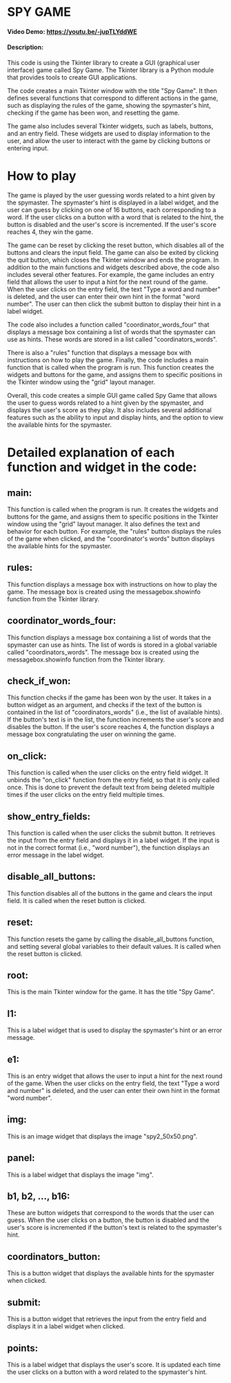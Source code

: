 # SPY GAME
#### Video Demo:  <https://youtu.be/-jupTLYddWE>
#### Description:
This code is using the Tkinter library to create a GUI (graphical user interface) game called Spy Game. The Tkinter library is a Python module that provides tools to create GUI applications.

The code creates a main Tkinter window with the title "Spy Game". It then defines several functions that correspond to different actions in the game, such as displaying the rules of the game, showing the spymaster's hint, checking if the game has been won, and resetting the game.

The game also includes several Tkinter widgets, such as labels, buttons, and an entry field. These widgets are used to display information to the user, and allow the user to interact with the game by clicking buttons or entering input.
# How to play
The game is played by the user guessing words related to a hint given by the spymaster. The spymaster's hint is displayed in a label widget, and the user can guess by clicking on one of 16 buttons, each corresponding to a word. If the user clicks on a button with a word that is related to the hint, the button is disabled and the user's score is incremented. If the user's score reaches 4, they win the game.

The game can be reset by clicking the reset button, which disables all of the buttons and clears the input field. The game can also be exited by clicking the quit button, which closes the Tkinter window and ends the program.
In addition to the main functions and widgets described above, the code also includes several other features. For example, the game includes an entry field that allows the user to input a hint for the next round of the game. When the user clicks on the entry field, the text "Type a word and number" is deleted, and the user can enter their own hint in the format "word number". The user can then click the submit button to display their hint in a label widget.

The code also includes a function called "coordinator_words_four" that displays a message box containing a list of words that the spymaster can use as hints. These words are stored in a list called "coordinators_words".

There is also a "rules" function that displays a message box with instructions on how to play the game. Finally, the code includes a main function that is called when the program is run. This function creates the widgets and buttons for the game, and assigns them to specific positions in the Tkinter window using the "grid" layout manager.

Overall, this code creates a simple GUI game called Spy Game that allows the user to guess words related to a hint given by the spymaster, and displays the user's score as they play. It also includes several additional features such as the ability to input and display hints, and the option to view the available hints for the spymaster.
# Detailed explanation of each function and widget in the code:

## main:
This function is called when the program is run. It creates the widgets and buttons for the game, and assigns them to specific positions in the Tkinter window using the "grid" layout manager. It also defines the text and behavior for each button. For example, the "rules" button displays the rules of the game when clicked, and the "coordinator's words" button displays the available hints for the spymaster.

## rules:
This function displays a message box with instructions on how to play the game. The message box is created using the messagebox.showinfo function from the Tkinter library.

## coordinator_words_four:
This function displays a message box containing a list of words that the spymaster can use as hints. The list of words is stored in a global variable called "coordinators_words". The message box is created using the messagebox.showinfo function from the Tkinter library.

## check_if_won:
 This function checks if the game has been won by the user. It takes in a button widget as an argument, and checks if the text of the button is contained in the list of "coordinators_words" (i.e., the list of available hints). If the button's text is in the list, the function increments the user's score and disables the button. If the user's score reaches 4, the function displays a message box congratulating the user on winning the game.

## on_click:
 This function is called when the user clicks on the entry field widget. It unbinds the "on_click" function from the entry field, so that it is only called once. This is done to prevent the default text from being deleted multiple times if the user clicks on the entry field multiple times.

## show_entry_fields:
This function is called when the user clicks the submit button. It retrieves the input from the entry field and displays it in a label widget. If the input is not in the correct format (i.e., "word number"), the function displays an error message in the label widget.

## disable_all_buttons:
This function disables all of the buttons in the game and clears the input field. It is called when the reset button is clicked.

## reset:
This function resets the game by calling the disable_all_buttons function, and setting several global variables to their default values. It is called when the reset button is clicked.

## root:
This is the main Tkinter window for the game. It has the title "Spy Game".

## l1:
This is a label widget that is used to display the spymaster's hint or an error message.

## e1:
This is an entry widget that allows the user to input a hint for the next round of the game. When the user clicks on the entry field, the text "Type a word and number" is deleted, and the user can enter their own hint in the format "word number".

## img:
This is an image widget that displays the image "spy2_50x50.png".

## panel:
This is a label widget that displays the image "img".

## b1, b2, ..., b16:
These are button widgets that correspond to the words that the user can guess. When the user clicks on a button, the button is disabled and the user's score is incremented if the button's text is related to the spymaster's hint.

## coordinators_button:
This is a button widget that displays the available hints for the spymaster when clicked.

## submit:
This is a button widget that retrieves the input from the entry field and displays it in a label widget when clicked.

## points:
This is a label widget that displays the user's score. It is updated each time the user clicks on a button with a word related to the spymaster's hint.